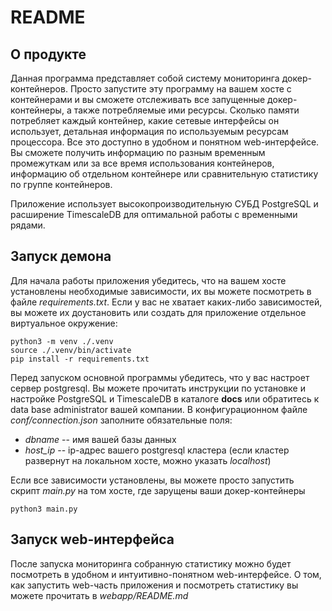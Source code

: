 # README

## О продукте

Данная программа представляет собой систему мониторинга докер-контейнеров. Просто запустите эту программу на вашем хосте с контейнерами и вы
сможете отслеживать все запущенные докер-контейнеры, а также потребляемые ими ресурсы. Сколько памяти потребляет каждый контейнер, какие 
сетевые интерфейсы он использует, детальная информация по используемым ресурсам процессора. Все это доступно в удобном и понятном 
web-интерфейсе. Вы сможете получить информацию по разным временным промежуткам или за все время использования контейнеров, информацию об
отдельном контейнере или сравнительную статистику по группе контейнеров.

Приложение использует высокопроизводительную СУБД PostgreSQL и расширение TimescaleDB для оптимальной работы с временными рядами.

## Запуск демона

Для начала работы приложения убедитесь, что на вашем хосте установлены необходимые зависимости, их вы можете посмотреть в файле _requirements.txt_. 
Если у вас не хватает каких-либо зависимостей, вы можете их доустановить или создать для приложение отдельное виртуальное окружение:
```
python3 -m venv ./.venv
source ./.venv/bin/activate
pip install -r requirements.txt
```

Перед запуском основной программы убедитесь, что у вас настроет сервер postgresql. Вы можете прочитать инструкции по установке и настройке
PostgreSQL и TimescaleDB в каталоге __docs__ или обратитесь к data base administrator вашей компании.
В конфигурационном файле _conf/connection.json_ заполните обязательные поля:
- _dbname_ -- имя вашей базы данных
- _host_ip_ -- ip-адрес вашего postgresql кластера (если кластер развернут на локальном хосте, можно указать _localhost_)

Если все зависимости установлены, вы можете просто запустить скрипт _main.py_ на том хосте, где зарущены ваши докер-контейнеры
```
python3 main.py
```

## Запуск web-интерфейса

После запуска мониторинга собранную статистику можно будет посмотреть в удобном и интуитивно-понятном web-интерфейсе. О том, как запустить
web-часть приложения и посмотреть статистику вы можете прочитать в _webapp/README.md_